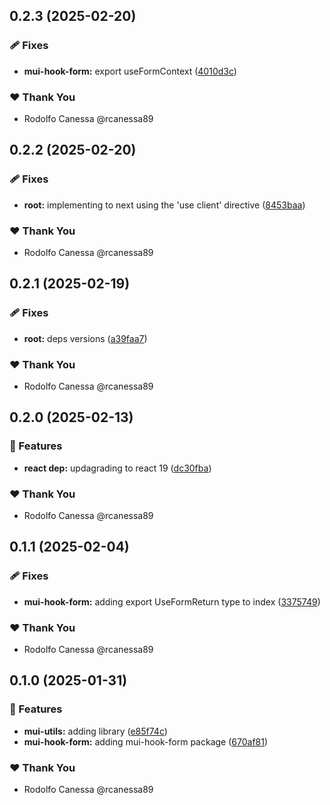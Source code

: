 ## 0.2.3 (2025-02-20)

### 🩹 Fixes

- **mui-hook-form:** export useFormContext ([4010d3c](https://github.com/rcanessa89/my-shared/commit/4010d3c))

### ❤️ Thank You

- Rodolfo Canessa @rcanessa89

## 0.2.2 (2025-02-20)

### 🩹 Fixes

- **root:** implementing to next using the 'use client' directive ([8453baa](https://github.com/rcanessa89/my-shared/commit/8453baa))

### ❤️ Thank You

- Rodolfo Canessa @rcanessa89

## 0.2.1 (2025-02-19)

### 🩹 Fixes

- **root:** deps versions ([a39faa7](https://github.com/rcanessa89/my-shared/commit/a39faa7))

### ❤️ Thank You

- Rodolfo Canessa @rcanessa89

## 0.2.0 (2025-02-13)

### 🚀 Features

- **react dep:** updagrading to react 19 ([dc30fba](https://github.com/rcanessa89/my-shared/commit/dc30fba))

### ❤️ Thank You

- Rodolfo Canessa @rcanessa89

## 0.1.1 (2025-02-04)

### 🩹 Fixes

- **mui-hook-form:** adding export UseFormReturn type to index ([3375749](https://github.com/rcanessa89/my-shared/commit/3375749))

### ❤️ Thank You

- Rodolfo Canessa @rcanessa89

## 0.1.0 (2025-01-31)

### 🚀 Features

- **mui-utils:** adding library ([e85f74c](https://github.com/rcanessa89/my-shared/commit/e85f74c))
- **mui-hook-form:** adding mui-hook-form package ([670af81](https://github.com/rcanessa89/my-shared/commit/670af81))

### ❤️ Thank You

- Rodolfo Canessa @rcanessa89
